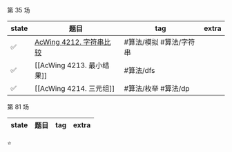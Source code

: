 
第 35 场

| state | 题目                                 | tag                     | extra |
| ----- | ------------------------------------ | ----------------------- | ----- |
| ✅    | [AcWing 4212. 字符串比较](Algorithm/Problems/AcWing%204212.%20字符串比较.md) | #算法/模拟 #算法/字符串 |       |
| ✅    | [[AcWing 4213. 最小结果]]   | #算法/dfs               |       |
| ✅    | [[AcWing 4214. 三元组]]     | #算法/枚举 #算法/dp     |       | 


第 81 场

| state | 题目                        | tag | extra |
| ----- | --------------------------- | --- | ----- |



⭐

